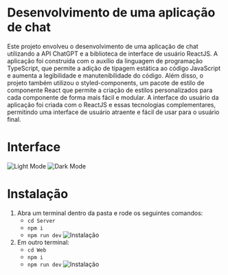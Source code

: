 # Desenvolvimento de uma aplicação de chat

<p> Este projeto envolveu o desenvolvimento de uma aplicação de chat utilizando a API ChatGPT e a biblioteca de interface de usuário ReactJS. A aplicação foi construída com o auxílio da linguagem de programação TypeScript, que permite a adição de tipagem estática ao código JavaScript e aumenta a legibilidade e manutenibilidade do código. Além disso, o projeto também utilizou o styled-components, um pacote de estilo de componente React que permite a criação de estilos personalizados para cada componente de forma mais fácil e modular. A interface do usuário da aplicação foi criada com o ReactJS e essas tecnologias complementares, permitindo uma interface de usuário atraente e fácil de usar para o usuário final.</p>

# Interface

![Light Mode](https://cdn.discordapp.com/attachments/1036463893234585670/1061132646056468480/Screenshot_9.png)
![Dark Mode](https://media.discordapp.net/attachments/1036463893234585670/1061132645662199928/Screenshot_8.png?width=1191&height=670)

# Instalação

1. Abra um terminal dentro da pasta e rode os seguintes comandos:
   - `cd Server`
   - `npm i`
   - `npm run dev`
     ![Instalação](https://media.discordapp.net/attachments/1036463893234585670/1061133960966582313/Screenshot_11.png)
2. Em outro terminal:
   - `cd Web`
   - `npm i`
   - `npm run dev`
     ![Instalação](https://media.discordapp.net/attachments/1036463893234585670/1061134249907986492/Screenshot_12.png)
